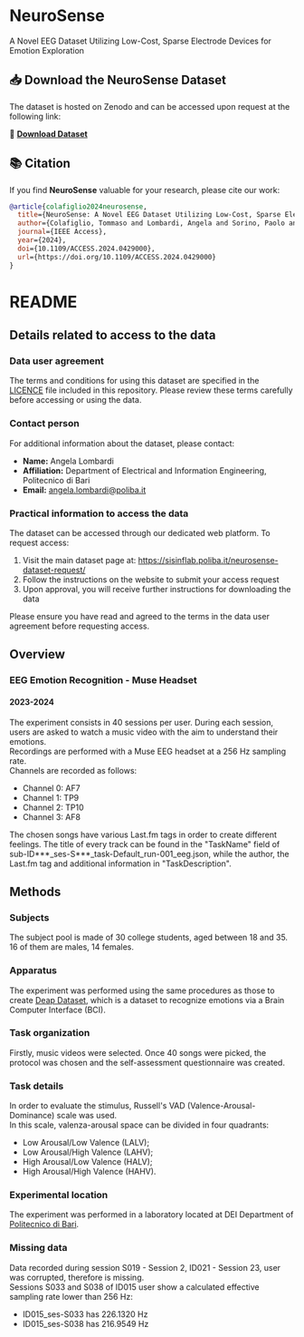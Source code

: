 # NeuroSense
A Novel EEG Dataset Utilizing Low-Cost, Sparse Electrode Devices for Emotion Exploration

## 📥 **Download the NeuroSense Dataset**

The dataset is hosted on Zenodo and can be accessed upon request at the following link:

🔗 [**Download Dataset**](https://zenodo.org/records/14003181)


## 📚 **Citation**

If you find **NeuroSense** valuable for your research, please cite our work:

```bibtex
@article{colafiglio2024neurosense,
  title={NeuroSense: A Novel EEG Dataset Utilizing Low-Cost, Sparse Electrode Devices for Emotion Exploration},
  author={Colafiglio, Tommaso and Lombardi, Angela and Sorino, Paolo and Brattico, Elvira and Lof{u}, Domenico and Danese, Danilo and Di Sciascio, Eugenio and Di Noia, Tommaso and Narducci, Fedelucio},
  journal={IEEE Access},
  year={2024},
  doi={10.1109/ACCESS.2024.0429000},
  url={https://doi.org/10.1109/ACCESS.2024.0429000}
}
```



# README

## Details related to access to the data 

### Data user agreement
The terms and conditions for using this dataset are specified in the [LICENCE](LICENCE) file included in this repository. Please review these terms carefully before accessing or using the data.

### Contact person
For additional information about the dataset, please contact:
- **Name:** Angela Lombardi
- **Affiliation:** Department of Electrical and Information Engineering, Politecnico di Bari
- **Email:** angela.lombardi@poliba.it

### Practical information to access the data
The dataset can be accessed through our dedicated web platform. To request access:

1. Visit the main dataset page at: https://sisinflab.poliba.it/neurosense-dataset-request/
2. Follow the instructions on the website to submit your access request
3. Upon approval, you will receive further instructions for downloading the data

Please ensure you have read and agreed to the terms in the data user agreement before requesting access.

## Overview

### EEG Emotion Recognition - Muse Headset
#### 2023-2024

The experiment consists in 40 sessions per user. During each session, users are asked to watch a
music video with the aim to understand their emotions.  
Recordings are performed with a Muse EEG headset at a 256 Hz sampling rate.  
Channels are recorded as follows:
- Channel 0: AF7
- Channel 1: TP9
- Channel 2: TP10
- Channel 3: AF8

The chosen songs have various Last.fm tags in order to create different feelings. The title of every track
can be found in the "TaskName" field of sub-ID***_ses-S***_task-Default_run-001_eeg.json, while the author,
the Last.fm tag and additional information in "TaskDescription".

## Methods

### Subjects

The subject pool is made of 30 college students, aged between 18 and 35. 16 of them are males, 14 females.

### Apparatus

The experiment was performed using the same procedures as those to create
[Deap Dataset](https://www.eecs.qmul.ac.uk/mmv/datasets/deap/), which is a dataset to recognize emotions via a Brain
Computer Interface (BCI).  


### Task organization

Firstly, music videos were selected. Once 40 songs were picked, the protocol was chosen and the self-assessment
questionnaire was created.

### Task details

In order to evaluate the stimulus, Russell's VAD (Valence-Arousal-Dominance) scale was used.  
In this scale, valenza-arousal space can be divided in four quadrants:
- Low Arousal/Low Valence (LALV);
- Low Arousal/High Valence (LAHV);
- High Arousal/Low Valence (HALV);
- High Arousal/High Valence (HAHV).

### Experimental location

The experiment was performed in a laboratory located at DEI Department of
[Politecnico di Bari](https://www.poliba.it/).

### Missing data
Data recorded during session S019 - Session 2, ID021 - Session 23,  user was corrupted, therefore is missing.  
Sessions S033 and S038 of ID015 user show a calculated effective sampling rate lower than 256 Hz:
- ID015_ses-S033 has 226.1320 Hz
- ID015_ses-S038 has 216.9549 Hz
